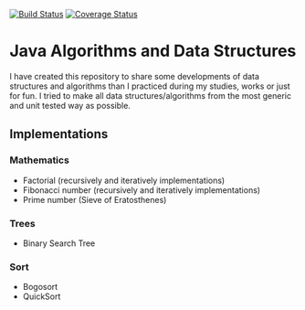 [![Build Status](https://travis-ci.org/sbouclier/java-algorithms-and-data-structures.svg?branch=master)](https://travis-ci.org/sbouclier/java-algorithms-and-data-structures)
[![Coverage Status](https://coveralls.io/repos/github/sbouclier/java-algorithms-and-data-structures/badge.svg?branch=master)](https://coveralls.io/github/sbouclier/java-algorithms-and-data-structures?branch=master)

# Java Algorithms and Data Structures

I have created this repository to share some developments of data structures and algorithms than I practiced during my studies, works or just for fun. I tried to make all data structures/algorithms from the most generic and unit tested way as possible.

## Implementations

### Mathematics
* Factorial (recursively and iteratively implementations)
* Fibonacci number (recursively and iteratively implementations)
* Prime number (Sieve of Eratosthenes)

### Trees
* Binary Search Tree

### Sort
* Bogosort
* QuickSort